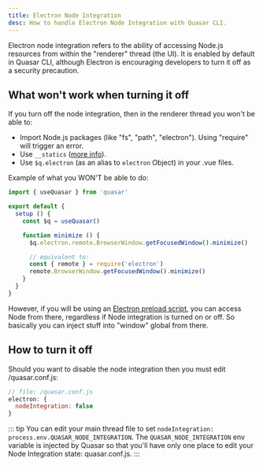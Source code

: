 ```yaml
---
title: Electron Node Integration
desc: How to handle Electron Node Integration with Quasar CLI.
---
```


Electron node integration refers to the ability of accessing Node.js resources from within the "renderer" thread (the UI). It is enabled by default in Quasar CLI, although Electron is encouraging developers to turn it off as a security precaution.

## What won't work when turning it off
If you turn off the node integration, then in the renderer thread you won't be able to:

* Import Node.js packages (like "fs", "path", "electron"). Using "require" will trigger an error.
* Use `__statics` ([more info](/quasar-cli/developing-electron-apps/electron-static-assets)).
* Use `$q.electron` (as an alias to `electron` Object) in your .vue files.

Example of what you WON'T be able to do:

```js
import { useQuasar } from 'quasar'

export default {
  setup () {
    const $q = useQuasar()

    function minimize () {
      $q.electron.remote.BrowserWindow.getFocusedWindow().minimize()

      // equivalent to:
      const { remote } = require('electron')
      remote.BrowserWindow.getFocusedWindow().minimize()
    }
  }
}
```

However, if you will be using an [Electron preload script](/quasar-cli/developing-electron-apps/electron-preload-script), you can access Node from there, regardless if Node integration is turned on or off. So basically you can inject stuff into "window" global from there.

## How to turn it off
Should you want to disable the node integration then you must edit /quasar.conf.js:

```js
// file: /quasar.conf.js
electron: {
  nodeIntegration: false
}
```

::: tip
You can edit your main thread file to set `nodeIntegration: process.env.QUASAR_NODE_INTEGRATION`. The `QUASAR_NODE_INTEGRATION` env variable is injected by Quasar so that you'll have only one place to edit your Node Integration state: quasar.conf.js.
:::
